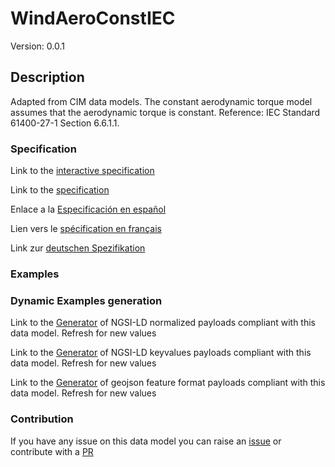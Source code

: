 # WindAeroConstIEC
Version: 0.0.1

## Description 

Adapted from CIM data models. The constant aerodynamic torque model assumes that the aerodynamic torque is constant.  Reference: IEC Standard 61400-27-1 Section 6.6.1.1.
### Specification

Link to the [interactive specification](https://swagger.lab.fiware.org/?url=https://github.com/smart-data-models/dataModel.EnergyCIM/blob/master/WindAeroConstIEC/swagger.yaml)

Link to the [specification](https://github.com/smart-data-models/dataModel.EnergyCIM/blob/master/WindAeroConstIEC/doc/spec.md)

Enlace a la [Especificación en español](https://github.com/smart-data-models/dataModel.EnergyCIM/blob/master/WindAeroConstIEC/doc/spec_ES.md)

Lien vers le [spécification en français](https://github.com/smart-data-models/dataModel.EnergyCIM/blob/master/WindAeroConstIEC/doc/spec_FR.md)

Link zur [deutschen Spezifikation](https://github.com/smart-data-models/dataModel.EnergyCIM/blob/master/WindAeroConstIEC/doc/spec_DE.md)
### Examples
### Dynamic Examples generation

Link to the [Generator](https://smartdatamodels.org/extra/ngsi-ld_generator.php?schemaUrl=https://raw.githubusercontent.com/smart-data-models/dataModel.EnergyCIM/master/WindAeroConstIEC/schema.json&email=info@smartdatamodels.org) of NGSI-LD normalized payloads compliant with this data model. Refresh for new values

Link to the [Generator](https://smartdatamodels.org/extra/ngsi-ld_generator_keyvalues.php?schemaUrl=https://raw.githubusercontent.com/smart-data-models/dataModel.EnergyCIM/master/WindAeroConstIEC/schema.json&email=info@smartdatamodels.org) of NGSI-LD keyvalues payloads compliant with this data model. Refresh for new values

Link to the [Generator](https://smartdatamodels.org/extra/geojson_features_generator_v1.0.php?schemaUrl=https://raw.githubusercontent.com/smart-data-models/dataModel.EnergyCIM/master/WindAeroConstIEC/schema.json&email=info@smartdatamodels.org) of geojson feature format payloads compliant with this data model. Refresh for new values
### Contribution

 If you have any issue on this data model you can raise an [issue](https://github.com/smart-data-models/dataModel.EnergyCIM/issues)  or contribute with a [PR](https://github.com/smart-data-models/dataModel.EnergyCIM/pulls)